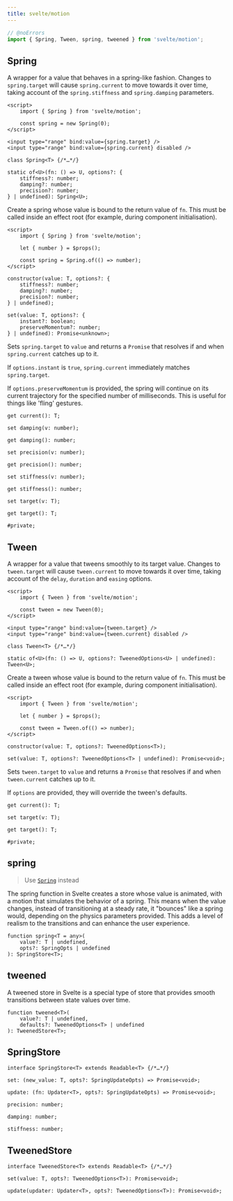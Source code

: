 ```yaml
---
title: svelte/motion
---
```




```js
// @noErrors
import { Spring, Tween, spring, tweened } from 'svelte/motion';
```

## Spring

A wrapper for a value that behaves in a spring-like fashion. Changes to `spring.target` will cause `spring.current` to
move towards it over time, taking account of the `spring.stiffness` and `spring.damping` parameters.

```svelte
<script>
	import { Spring } from 'svelte/motion';

	const spring = new Spring(0);
</script>

<input type="range" bind:value={spring.target} />
<input type="range" bind:value={spring.current} disabled />
```

<div class="ts-block">

```dts
class Spring<T> {/*…*/}
```

<div class="ts-block-property">

```dts
static of<U>(fn: () => U, options?: {
	stiffness?: number;
	damping?: number;
	precision?: number;
} | undefined): Spring<U>;
```

<div class="ts-block-property-details">

Create a spring whose value is bound to the return value of `fn`. This must be called
inside an effect root (for example, during component initialisation).

```svelte
<script>
	import { Spring } from 'svelte/motion';

	let { number } = $props();

	const spring = Spring.of(() => number);
</script>
```

</div>
</div>

<div class="ts-block-property">

```dts
constructor(value: T, options?: {
	stiffness?: number;
	damping?: number;
	precision?: number;
} | undefined);
```

<div class="ts-block-property-details"></div>
</div>

<div class="ts-block-property">

```dts
set(value: T, options?: {
	instant?: boolean;
	preserveMomentum?: number;
} | undefined): Promise<unknown>;
```

<div class="ts-block-property-details">

Sets `spring.target` to `value` and returns a `Promise` that resolves if and when `spring.current` catches up to it.

If `options.instant` is `true`, `spring.current` immediately matches `spring.target`.

If `options.preserveMomentum` is provided, the spring will continue on its current trajectory for
the specified number of milliseconds. This is useful for things like 'fling' gestures.

</div>
</div>

<div class="ts-block-property">

```dts
get current(): T;
```

<div class="ts-block-property-details"></div>
</div>

<div class="ts-block-property">

```dts
set damping(v: number);
```

<div class="ts-block-property-details"></div>
</div>

<div class="ts-block-property">

```dts
get damping(): number;
```

<div class="ts-block-property-details"></div>
</div>

<div class="ts-block-property">

```dts
set precision(v: number);
```

<div class="ts-block-property-details"></div>
</div>

<div class="ts-block-property">

```dts
get precision(): number;
```

<div class="ts-block-property-details"></div>
</div>

<div class="ts-block-property">

```dts
set stiffness(v: number);
```

<div class="ts-block-property-details"></div>
</div>

<div class="ts-block-property">

```dts
get stiffness(): number;
```

<div class="ts-block-property-details"></div>
</div>

<div class="ts-block-property">

```dts
set target(v: T);
```

<div class="ts-block-property-details"></div>
</div>

<div class="ts-block-property">

```dts
get target(): T;
```

<div class="ts-block-property-details"></div>
</div>

<div class="ts-block-property">

```dts
#private;
```

<div class="ts-block-property-details"></div>
</div></div>



## Tween

A wrapper for a value that tweens smoothly to its target value. Changes to `tween.target` will cause `tween.current` to
move towards it over time, taking account of the `delay`, `duration` and `easing` options.

```svelte
<script>
	import { Tween } from 'svelte/motion';

	const tween = new Tween(0);
</script>

<input type="range" bind:value={tween.target} />
<input type="range" bind:value={tween.current} disabled />
```

<div class="ts-block">

```dts
class Tween<T> {/*…*/}
```

<div class="ts-block-property">

```dts
static of<U>(fn: () => U, options?: TweenedOptions<U> | undefined): Tween<U>;
```

<div class="ts-block-property-details">

Create a tween whose value is bound to the return value of `fn`. This must be called
inside an effect root (for example, during component initialisation).

```svelte
<script>
	import { Tween } from 'svelte/motion';

	let { number } = $props();

	const tween = Tween.of(() => number);
</script>
```

</div>
</div>

<div class="ts-block-property">

```dts
constructor(value: T, options?: TweenedOptions<T>);
```

<div class="ts-block-property-details"></div>
</div>

<div class="ts-block-property">

```dts
set(value: T, options?: TweenedOptions<T> | undefined): Promise<void>;
```

<div class="ts-block-property-details">

Sets `tween.target` to `value` and returns a `Promise` that resolves if and when `tween.current` catches up to it.

If `options` are provided, they will override the tween's defaults.

</div>
</div>

<div class="ts-block-property">

```dts
get current(): T;
```

<div class="ts-block-property-details"></div>
</div>

<div class="ts-block-property">

```dts
set target(v: T);
```

<div class="ts-block-property-details"></div>
</div>

<div class="ts-block-property">

```dts
get target(): T;
```

<div class="ts-block-property-details"></div>
</div>

<div class="ts-block-property">

```dts
#private;
```

<div class="ts-block-property-details"></div>
</div></div>



## spring

<blockquote class="tag deprecated">

Use [`Spring`](https://svelte.dev/docs/svelte/svelte-motion#Spring) instead

</blockquote>

The spring function in Svelte creates a store whose value is animated, with a motion that simulates the behavior of a spring. This means when the value changes, instead of transitioning at a steady rate, it "bounces" like a spring would, depending on the physics parameters provided. This adds a level of realism to the transitions and can enhance the user experience.

<div class="ts-block">

```dts
function spring<T = any>(
	value?: T | undefined,
	opts?: SpringOpts | undefined
): SpringStore<T>;
```

</div>



## tweened

A tweened store in Svelte is a special type of store that provides smooth transitions between state values over time.

<div class="ts-block">

```dts
function tweened<T>(
	value?: T | undefined,
	defaults?: TweenedOptions<T> | undefined
): TweenedStore<T>;
```

</div>



## SpringStore

<div class="ts-block">

```dts
interface SpringStore<T> extends Readable<T> {/*…*/}
```

<div class="ts-block-property">

```dts
set: (new_value: T, opts?: SpringUpdateOpts) => Promise<void>;
```

<div class="ts-block-property-details"></div>
</div>

<div class="ts-block-property">

```dts
update: (fn: Updater<T>, opts?: SpringUpdateOpts) => Promise<void>;
```

<div class="ts-block-property-details"></div>
</div>

<div class="ts-block-property">

```dts
precision: number;
```

<div class="ts-block-property-details"></div>
</div>

<div class="ts-block-property">

```dts
damping: number;
```

<div class="ts-block-property-details"></div>
</div>

<div class="ts-block-property">

```dts
stiffness: number;
```

<div class="ts-block-property-details"></div>
</div></div>

## TweenedStore

<div class="ts-block">

```dts
interface TweenedStore<T> extends Readable<T> {/*…*/}
```

<div class="ts-block-property">

```dts
set(value: T, opts?: TweenedOptions<T>): Promise<void>;
```

<div class="ts-block-property-details"></div>
</div>

<div class="ts-block-property">

```dts
update(updater: Updater<T>, opts?: TweenedOptions<T>): Promise<void>;
```

<div class="ts-block-property-details"></div>
</div></div>


